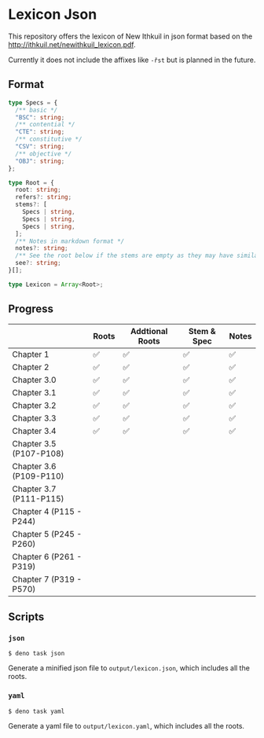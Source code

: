 # Lexicon Json

This repository offers the lexicon of New Ithkuil in json format based on the
http://ithkuil.net/newithkuil_lexicon.pdf.

Currently it does not include the affixes like `-řst` but is planned in the
future.

## Format

```ts
type Specs = {
  /** basic */
  "BSC": string;
  /** contential */
  "CTE": string;
  /** constitutive */
  "CSV": string;
  /** objective */
  "OBJ": string;
};

type Root = {
  root: string;
  refers?: string;
  stems?: [
    Specs | string,
    Specs | string,
    Specs | string,
  ];
  /** Notes in markdown format */
  notes?: string;
  /** See the root below if the stems are empty as they may have similar rules */
  see?: string;
}[];

type Lexicon = Array<Root>;
```

## Progress

|                         | Roots | Addtional Roots | Stem & Spec | Notes |
| ----------------------- | ----- | --------------- | ----------- | ----- |
| Chapter 1               | ✅    | ✅              | ✅          | ✅    |
| Chapter 2               | ✅    | ✅              | ✅          | ✅    |
| Chapter 3.0             | ✅    | ✅              | ✅          | ✅    |
| Chapter 3.1             | ✅    | ✅              | ✅          | ✅    |
| Chapter 3.2             | ✅    | ✅              | ✅          | ✅    |
| Chapter 3.3             | ✅    | ✅              | ✅          | ✅    |
| Chapter 3.4             | ✅    | ✅              | ✅          | ✅    |
| Chapter 3.5 (P107-P108) |       |                 |             |       |
| Chapter 3.6 (P109-P110) |       |                 |             |       |
| Chapter 3.7 (P111-P115) |       |                 |             |       |
| Chapter 4 (P115 - P244) |       |                 |             |       |
| Chapter 5 (P245 - P260) |       |                 |             |       |
| Chapter 6 (P261 - P319) |       |                 |             |       |
| Chapter 7 (P319 - P570) |       |                 |             |       |

## Scripts

### `json`

```console
$ deno task json
```

Generate a minified json file to `output/lexicon.json`, which includes all the
roots.

### `yaml`

```console
$ deno task yaml
```

Generate a yaml file to `output/lexicon.yaml`, which includes all the roots.
